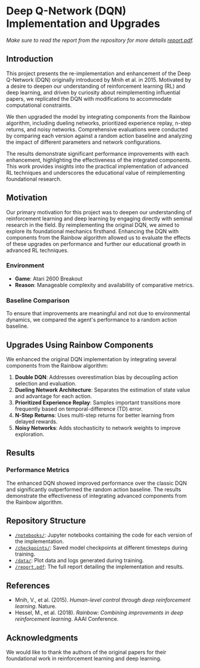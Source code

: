 # Deep Q-Network (DQN) Implementation and Upgrades

*Make sure to read the report from the repository for more details [report.pdf](report.pdf).*

## Introduction

This project presents the re-implementation and enhancement of the Deep Q-Network (DQN) originally introduced by Mnih et al. in 2015. Motivated by a desire to deepen our understanding of reinforcement learning (RL) and deep learning, and driven by curiosity about reimplementing influential papers, we replicated the DQN with modifications to accommodate computational constraints.

We then upgraded the model by integrating components from the Rainbow algorithm, including dueling networks, prioritized experience replay, n-step returns, and noisy networks. Comprehensive evaluations were conducted by comparing each version against a random action baseline and analyzing the impact of different parameters and network configurations.

The results demonstrate significant performance improvements with each enhancement, highlighting the effectiveness of the integrated components. This work provides insights into the practical implementation of advanced RL techniques and underscores the educational value of reimplementing foundational research.

## Motivation

Our primary motivation for this project was to deepen our understanding of reinforcement learning and deep learning by engaging directly with seminal research in the field. By reimplementing the original DQN, we aimed to explore its foundational mechanics firsthand. Enhancing the DQN with components from the Rainbow algorithm allowed us to evaluate the effects of these upgrades on performance and further our educational growth in advanced RL techniques.

### Environment

- **Game**: Atari 2600 Breakout
- **Reason**: Manageable complexity and availability of comparative metrics.

### Baseline Comparison

To ensure that improvements are meaningful and not due to environmental dynamics, we compared the agent's performance to a random action baseline.

## Upgrades Using Rainbow Components

We enhanced the original DQN implementation by integrating several components from the Rainbow algorithm:

1. **Double DQN**: Addresses overestimation bias by decoupling action selection and evaluation.
2. **Dueling Network Architecture**: Separates the estimation of state value and advantage for each action.
3. **Prioritized Experience Replay**: Samples important transitions more frequently based on temporal-difference (TD) error.
4. **N-Step Returns**: Uses multi-step returns for better learning from delayed rewards.
5. **Noisy Networks**: Adds stochasticity to network weights to improve exploration.

## Results

### Performance Metrics

The enhanced DQN showed improved performance over the classic DQN and significantly outperformed the random action baseline. The results demonstrate the effectiveness of integrating advanced components from the Rainbow algorithm.

## Repository Structure

- [`/notebooks/`](notebooks/): Jupyter notebooks containing the code for each version of the implementation.
- [`/checkpoints/`](checkpoints/): Saved model checkpoints at different timesteps during training.
- [`/data/`](data/): Plot data and logs generated during training.
- [`/report.pdf`](report.pdf): The full report detailing the implementation and results.

## References

- Mnih, V., et al. (2015). *Human-level control through deep reinforcement learning*. Nature.
- Hessel, M., et al. (2018). *Rainbow: Combining improvements in deep reinforcement learning*. AAAI Conference.

## Acknowledgments

We would like to thank the authors of the original papers for their foundational work in reinforcement learning and deep learning.
